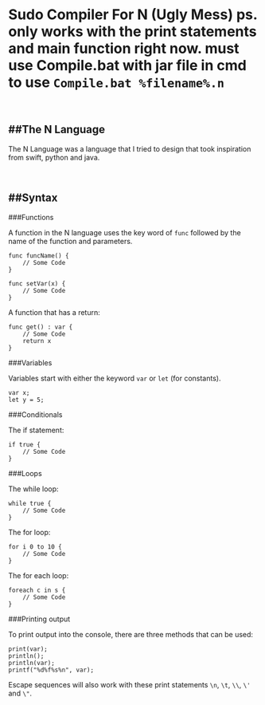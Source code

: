 # Sudo Compiler For N (Ugly Mess) ps. only works with the print statements and main function right now. must use Compile.bat with jar file in cmd to use ```Compile.bat %filename%.n```

<br />

##The N Language
---
The N Language was a language that I tried to design that took inspiration from swift, python and java.

<br />

##Syntax
---
###Functions

A function in the N language uses the key word of ```func``` followed by the name of the function and parameters.

```
func funcName() {
    // Some Code
}

func setVar(x) {
    // Some Code
}
```

A function that has a return:

```
func get() : var {
    // Some Code
    return x
}
```

###Variables

Variables start with either the keyword ```var``` or ```let``` (for constants).

```
var x;
let y = 5;
```

###Conditionals

The if statement:

```
if true {
    // Some Code
}
```

###Loops

The while loop:

```
while true {
    // Some Code
}
```

The for loop:

```
for i 0 to 10 {
    // Some Code
}
```

The for each loop:

```
foreach c in s {
    // Some Code
}
```

###Printing output

To print output into the console, there are three methods that can be used:

```
print(var);
println();
println(var);
printf("%d%f%s%n", var);
```

Escape sequences will also work with these print statements ```\n```, ```\t```, ```\\```, ```\'``` and ```\"```.
